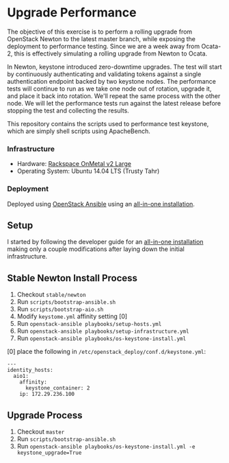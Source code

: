 # Upgrade Performance

The objective of this exercise is to perform a rolling upgrade from OpenStack
Newton to the latest master branch, while exposing the deployment to
performance testing. Since we are a week away from Ocata-2, this is effectively
simulating a rolling upgrade from Newton to Ocata.

In Newton, keystone introduced zero-downtime upgrades. The test will start by
continuously authenticating and validating tokens against a single
authentication endpoint backed by two keystone nodes. The performance tests
will continue to run as we take one node out of rotation, upgrade it, and place
it back into rotation. We'll repeat the same process with the other node. We
will let the performance tests run against the latest release before stopping
the test and collecting the results.

This repository contains the scripts used to performance test keystone, which
are simply shell scripts using ApacheBench.

### Infrastructure

- Hardware: [Rackspace OnMetal v2 Large](https://www.rackspace.com/en-us/cloud/servers/onmetal/specs)
- Operating System: Ubuntu 14.04 LTS (Trusty Tahr)

### Deployment

Deployed using [OpenStack Ansible](http://docs.openstack.org/developer/openstack-ansible/) using
an [all-in-one installation](http://docs.openstack.org/developer/openstack-ansible/developer-docs/quickstart-aio.html).

## Setup

I started by following the developer guide for an [all-in-one
installation](http://docs.openstack.org/developer/openstack-ansible/developer-docs/quickstart-aio.html)
making only a couple modifications after laying down the initial infrastructure.

## Stable Newton Install Process

1. Checkout `stable/newton`
2. Run `scripts/bootstrap-ansible.sh`
3. Run `scripts/bootstrap-aio.sh`
4. Modify `keystome.yml` affinity setting [0]
5. Run `openstack-ansible playbooks/setup-hosts.yml`
6. Run `openstack-ansible playbooks/setup-infrastructure.yml`
7. Run `openstack-ansible playbooks/os-keystone-install.yml`

[0] place the following in `/etc/openstack_deploy/conf.d/keystone.yml`:


```
---
identity_hosts:
  aio1:
    affinity:
      keystone_container: 2
    ip: 172.29.236.100
```

## Upgrade Process

1. Checkout `master`
2. Run `scripts/bootstrap-ansible.sh`
3. Run `openstack-ansible playbooks/os-keystone-install.yml -e keystone_upgrade=True`
